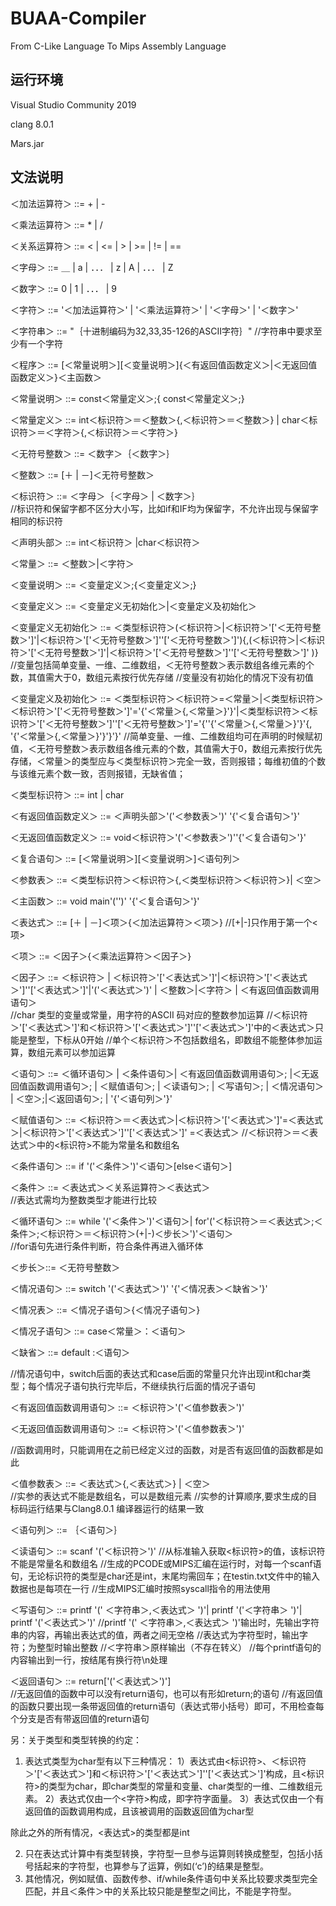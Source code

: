 # BUAA-Compiler

From C-Like Language To Mips Assembly Language

## 运行环境

Visual Studio Community 2019

clang 8.0.1

Mars.jar

## 文法说明

＜加法运算符＞ ::= + | - 

＜乘法运算符＞  ::= \* | / 

＜关系运算符＞  ::=  < | <= | > | >= | != | ==

＜字母＞   ::= ＿ | a | ．．． | z | A | ．．． | Z

＜数字＞   ::= 0 | 1 | ．．． | 9

＜字符＞    ::=  '＜加法运算符＞' | '＜乘法运算符＞' | '＜字母＞' | '＜数字＞'

＜字符串＞   ::=  "｛十进制编码为32,33,35-126的ASCII字符｝" //字符串中要求至少有一个字符

＜程序＞    ::= \[＜常量说明＞\]\[＜变量说明＞\]{＜有返回值函数定义＞|＜无返回值函数定义＞}＜主函数＞

＜常量说明＞ ::=  const＜常量定义＞;{ const＜常量定义＞;}

＜常量定义＞   ::=   int＜标识符＞＝＜整数＞{,＜标识符＞＝＜整数＞}  | char＜标识符＞＝＜字符＞{,＜标识符＞＝＜字符＞}

＜无符号整数＞  ::= ＜数字＞｛＜数字＞｝

＜整数＞        ::= \[＋ | －\]＜无符号整数＞

＜标识符＞    ::=  ＜字母＞｛＜字母＞ | ＜数字＞｝  
               //标识符和保留字都不区分大小写，比如if和IF均为保留字，不允许出现与保留字相同的标识符

＜声明头部＞   ::=  int＜标识符＞ |char＜标识符＞

＜常量＞   ::=  ＜整数＞|＜字符＞

＜变量说明＞  ::= ＜变量定义＞;{＜变量定义＞;} 

＜变量定义＞ ::= ＜变量定义无初始化＞|＜变量定义及初始化＞

＜变量定义无初始化＞  ::= ＜类型标识符＞(＜标识符＞|＜标识符＞'\['＜无符号整数＞'\]'|＜标识符＞'\['＜无符号整数＞'\]''\['＜无符号整数＞'\]'){,(＜标识符＞|＜标识符＞'\['＜无符号整数＞'\]'|＜标识符＞'\['＜无符号整数＞'\]''\['＜无符号整数＞'\]' )}
                 //变量包括简单变量、一维、二维数组，＜无符号整数＞表示数组各维元素的个数，其值需大于0，数组元素按行优先存储
                 //变量没有初始化的情况下没有初值 

＜变量定义及初始化＞  ::= ＜类型标识符＞＜标识符＞=＜常量＞|＜类型标识符＞＜标识符＞'\['＜无符号整数＞'\]'='{'＜常量＞{,＜常量＞}'}'|＜类型标识符＞＜标识符＞'\['＜无符号整数＞'\]''\['＜无符号整数＞'\]'='{''{'＜常量＞{,＜常量＞}'}'{, '{'＜常量＞{,＜常量＞}'}'}'}'
                 //简单变量、一维、二维数组均可在声明的时候赋初值，＜无符号整数＞表示数组各维元素的个数，其值需大于0，数组元素按行优先存储，＜常量＞的类型应与＜类型标识符＞完全一致，否则报错；每维初值的个数与该维元素个数一致，否则报错，无缺省值； 

＜类型标识符＞      ::=  int | char

＜有返回值函数定义＞  ::=  ＜声明头部＞'('＜参数表＞')' '{'＜复合语句＞'}'

＜无返回值函数定义＞  ::= void＜标识符＞'('＜参数表＞')''{'＜复合语句＞'}' 

＜复合语句＞   ::=  \[＜常量说明＞\]\[＜变量说明＞\]＜语句列＞

＜参数表＞    ::=  ＜类型标识符＞＜标识符＞{,＜类型标识符＞＜标识符＞}| ＜空＞

＜主函数＞    ::= void main'('')' '{'＜复合语句＞'}'

＜表达式＞    ::= \[＋ | －\]＜项＞{＜加法运算符＞＜项＞}   //\[+|-\]只作用于第一个<项>  

＜项＞     ::= ＜因子＞{＜乘法运算符＞＜因子＞}  

＜因子＞    ::= ＜标识符＞ | ＜标识符＞'\['＜表达式＞'\]'|＜标识符＞'\['＜表达式＞'\]''\['＜表达式＞'\]'|'('＜表达式＞')' | ＜整数＞|＜字符＞ | ＜有返回值函数调用语句＞         
                //char 类型的变量或常量，用字符的ASCII 码对应的整数参加运算
                //＜标识符＞'\['＜表达式＞'\]'和＜标识符＞'\['＜表达式＞'\]''\['＜表达式＞'\]'中的＜表达式＞只能是整型，下标从0开始
                //单个＜标识符＞不包括数组名，即数组不能整体参加运算，数组元素可以参加运算

＜语句＞    ::= ＜循环语句＞ | ＜条件语句＞| ＜有返回值函数调用语句＞;  |＜无返回值函数调用语句＞; | ＜赋值语句＞; | ＜读语句＞; | ＜写语句＞; | ＜情况语句＞ | ＜空＞;|＜返回语句＞; | '{'＜语句列＞'}' 

＜赋值语句＞   ::=  ＜标识符＞＝＜表达式＞|＜标识符＞'\['＜表达式＞'\]'=＜表达式＞|＜标识符＞'\['＜表达式＞'\]''\['＜表达式＞'\]' =＜表达式＞
                 //＜标识符＞＝＜表达式＞中的<标识符>不能为常量名和数组名

＜条件语句＞  ::= if '('＜条件＞')'＜语句＞\[else＜语句＞\]

＜条件＞    ::=  ＜表达式＞＜关系运算符＞＜表达式＞           
                  //表达式需均为整数类型才能进行比较

＜循环语句＞   ::=  while '('＜条件＞')'＜语句＞| for'('＜标识符＞＝＜表达式＞;＜条件＞;＜标识符＞＝＜标识符＞(+|-)＜步长＞')'＜语句＞     
                 //for语句先进行条件判断，符合条件再进入循环体

＜步长＞::= ＜无符号整数＞  

＜情况语句＞  ::=  switch '('＜表达式＞')' '{'＜情况表＞＜缺省＞'}'

＜情况表＞   ::=  ＜情况子语句＞{＜情况子语句＞}

＜情况子语句＞  ::=  case＜常量＞：＜语句＞

＜缺省＞   ::=  default :＜语句＞

//情况语句中，switch后面的表达式和case后面的常量只允许出现int和char类型；每个情况子语句执行完毕后，不继续执行后面的情况子语句

＜有返回值函数调用语句＞ ::= ＜标识符＞'('＜值参数表＞')'

＜无返回值函数调用语句＞ ::= ＜标识符＞'('＜值参数表＞')'

//函数调用时，只能调用在之前已经定义过的函数，对是否有返回值的函数都是如此

＜值参数表＞   ::= ＜表达式＞{,＜表达式＞} | ＜空＞                   
                //实参的表达式不能是数组名，可以是数组元素
                //实参的计算顺序,要求生成的目标码运行结果与Clang8.0.1 编译器运行的结果一致

＜语句列＞   ::= ｛＜语句＞｝

＜读语句＞    ::=  scanf '('＜标识符＞')' 
               //从标准输入获取<标识符>的值，该标识符不能是常量名和数组名
               //生成的PCODE或MIPS汇编在运行时，对每一个scanf语句，无论标识符的类型是char还是int，末尾均需回车；在testin.txt文件中的输入数据也是每项在一行
              //生成MIPS汇编时按照syscall指令的用法使用

＜写语句＞    ::= printf '(' ＜字符串＞,＜表达式＞ ')'| printf '('＜字符串＞ ')'| printf '('＜表达式＞')' 
               //printf '(' ＜字符串＞,＜表达式＞ ')'输出时，先输出字符串的内容，再输出表达式的值，两者之间无空格
              //表达式为字符型时，输出字符；为整型时输出整数
              //＜字符串＞原样输出（不存在转义）
              //每个printf语句的内容输出到一行，按结尾有换行符\n处理

＜返回语句＞   ::=  return\['('＜表达式＞')'\]   
              //无返回值的函数中可以没有return语句，也可以有形如return;的语句
             //有返回值的函数只要出现一条带返回值的return语句（表达式带小括号）即可，不用检查每个分支是否有带返回值的return语句                 

另：关于类型和类型转换的约定：

1. 表达式类型为char型有以下三种情况：
         1）表达式由<标识符>、＜标识符＞'\['＜表达式＞'\]和＜标识符＞'\['＜表达式＞'\]''\['＜表达式＞'\]'构成，且<标识符>的类型为char，即char类型的常量和变量、char类型的一维、二维数组元素。
         2）表达式仅由一个<字符>构成，即字符字面量。
         3）表达式仅由一个有返回值的函数调用构成，且该被调用的函数返回值为char型

  除此之外的所有情况，<表达式>的类型都是int

2. 只在表达式计算中有类型转换，字符型一旦参与运算则转换成整型，包括小括号括起来的字符型，也算参与了运算，例如(‘c’)的结果是整型。
3. 其他情况，例如赋值、函数传参、if/while条件语句中关系比较要求类型完全匹配，并且＜条件＞中的关系比较只能是整型之间比，不能是字符型。